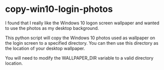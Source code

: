 # copy-win10-login-photos

I found that I really like the Windows 10 logon screen wallpaper and wanted to use the photos as my desktop background.

This python script will copy the Windows 10 photos used as wallpaper on the login screen to a specified directory.
You can then use this directory as the location of your desktop wallpaper.

You will need to modify the WALLPAPER_DIR variable to a valid directory location.
